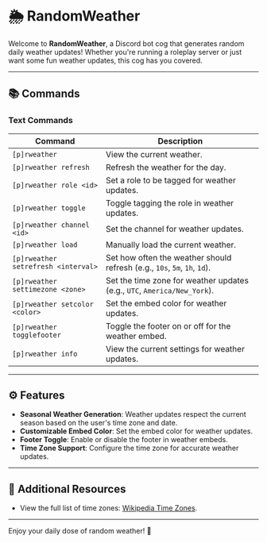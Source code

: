 # 🌦️ RandomWeather

Welcome to **RandomWeather**, a Discord bot cog that generates random daily weather updates! Whether you're running a roleplay server or just want some fun weather updates, this cog has you covered.

---

## 📚 Commands

### Text Commands

| Command                             | Description                                                               |
| ----------------------------------- | ------------------------------------------------------------------------- |
| `[p]rweather`                       | View the current weather.                                                 |
| `[p]rweather refresh`               | Refresh the weather for the day.                                          |
| `[p]rweather role <id>`             | Set a role to be tagged for weather updates.                              |
| `[p]rweather toggle`                | Toggle tagging the role in weather updates.                               |
| `[p]rweather channel <id>`          | Set the channel for weather updates.                                      |
| `[p]rweather load`                  | Manually load the current weather.                                        |
| `[p]rweather setrefresh <interval>` | Set how often the weather should refresh (e.g., `10s`, `5m`, `1h`, `1d`). |
| `[p]rweather settimezone <zone>`    | Set the time zone for weather updates (e.g., `UTC`, `America/New_York`).  |
| `[p]rweather setcolor <color>`      | Set the embed color for weather updates.                                  |
| `[p]rweather togglefooter`          | Toggle the footer on or off for the weather embed.                        |
| `[p]rweather info`                  | View the current settings for weather updates.                            |

---

## ⚙️ Features

- **Seasonal Weather Generation**: Weather updates respect the current season based on the user's time zone and date.
- **Customizable Embed Color**: Set the embed color for weather updates.
- **Footer Toggle**: Enable or disable the footer in weather embeds.
- **Time Zone Support**: Configure the time zone for accurate weather updates.

---

## 🔗 Additional Resources

- View the full list of time zones: [Wikipedia Time Zones](https://en.wikipedia.org/wiki/List_of_tz_database_time_zones).

---

Enjoy your daily dose of random weather! 🌈
